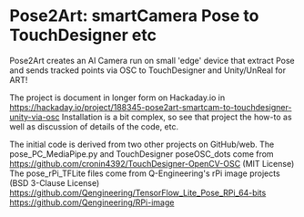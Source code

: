 # Pose2Art: smartCamera Pose to TouchDesigner etc

Pose2Art creates an AI Camera run on small 'edge' device that extract Pose and sends tracked points via OSC to TouchDesigner and Unity/UnReal for ART!

The project is document in longer form on Hackaday.io in 
   https://hackaday.io/project/188345-pose2art-smartcam-to-touchdesigner-unity-via-osc
Installation is a bit complex, so see that project the how-to as well as discussion of details of the code, etc.

The initial code is derived from two other projects on GitHub/web.
The pose_PC_MediaPipe.py and TouchDesigner poseOSC_dots come from https://github.com/cronin4392/TouchDesigner-OpenCV-OSC (MIT License)
The pose_rPi_TFLite files come from Q-Engineering's rPi image projects (BSD 3-Clause License)
	https://github.com/Qengineering/TensorFlow_Lite_Pose_RPi_64-bits
	https://github.com/Qengineering/RPi-image

